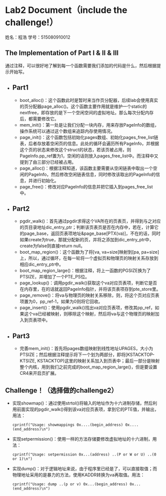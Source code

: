 # Lab2 Document（include the challenge!）
姓名：程浩
学号：515080910012


## The Implementation of Part I & II & III
通过注释，可以很好地了解到每一个函数需要我们添加的代码是什么，然后根据提示开始写。
- Part1
  - 
  - boot_alloc()：这个函数此时是暂时来当作页分配器，后续lab会使用真实的页分配器page_alloc()。这个函数主要作用就是维护一个static的nextfree，即存放的是下一个空闲空间的虚拟地址。那么每次分配内存后，都需要修改它。
  - mem_init()：第一处是让我们分配一块内存，用来存放PageInfo的数组，操作系统可以通过这个数组来追踪内存使用情况。
  - page_init()：这个函数包括初始化pages数组、初始化pages_free_list链表，后者存放着空闲页的信息。此处的循环会遍历所有PageInfo，并根据这个页的状态来修改这个struct的状态，若该页被占用，则PageInfo.pp_ref置为1，空闲的话则放入pages_free_list中。而注释中又提到了由三部分已经被占用。
  - page_alloc()：根据注释知道，该函数主要需要从空闲链表中取出一个空闲的PageInfo，然后修改空闲链表信息，同时修改该取出的PageInfo的信息，并进行初始化。
  - page_free()：修改对应PageInfo的信息并把它插入到pages_free_list中。

- Part2
  - 
  - pgdir_walk()：首先通过pgdir求得这个VA所在的页表页，并得到与之对应的页目录地址dic_entry_ptr；判断该页表页是否在内存中，若在，计算它的page_base，返回页表项地址&page_base[PTX(va)]，不在的话，同时如果create为true，那就分配新的页，并将之添加到dic_entry_ptr中，create为false则直接return null。
  - boot_map_region()：这个函数为了将[va, va+size]映射到[pa, pa+size]上，所以，通过循环，在每一轮将一个虚拟页和物理页的映射关系存放到相应dic_entry_ptr中。
  - boot_map_region_large()：根据注释，将上一函数的PGSIZE换为了PTSIZE，并增加了一个PTE_PS位。
  - page_lookup()：调用pgdir_walk()获取这个va对应页表项，判断它是否在内存里，在的话就返回PageInfo指针，并将该页表项存到pte_store里。
  - page_remove()：将va与物理页的映射关系移除，则，将这个页对应页表项置为0，pp_ref-1，如果为0则将它回收。
  - page_insert()：使用pgdir_walk()找出va对应页表项，修改其pp_ref，如果这个va已经被映射，则移除这个映射，然后将va与这个物理页的映射加入到页表项中。

- Part3
  - 
  -  完善mem_init()：首先将pages数组映射到线性地址UPAGES，大小为PTSIZE；然后根据注释提示将下一个划为两部分，即将[KSTACKTOP-KTSIZE, KSTACKTOP)这里的映射关系加入到页表中；最后一部分是映射整个内核，用到我们之前完成的boot_map_region_large()，但是要设置CR4来开启页扩展。

## Challenge！（选择做的challenge2）
-  实现showmap()：通过使用strtol()将输入的地址作为十六进制存储，然后利用前面实现的pgdir_walk()得到该va对应页表项，拿到它的PTE值，并输出，用法：
    
    `cprintf("Usage: showmappings 0x....(begin_address) 0x....(end_address)\n")`
-  实现setpermission()：使用一样的方法存储要修改虚拟地址的十六进制，用法：

    `cprintf("Usage: setpermission 0x...(address) ..(P or W or U) ..(0 or 1)\n")`
  - 实现dump()：对于逻辑地址来说，由于程序里已经是了，可以直接取值；而物理地址采用的是暴力的方法，使用KADDR转换为va再取值。用法：
    
    `cprintf("Usage: dump ..(p or v) 0x...(begin_address) 0x...(end_address)\n")`

